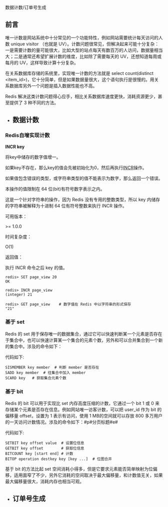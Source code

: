 数据计数/订单号生成

## 前言

唯一计数是网站系统中十分常见的一个功能特性，例如网站需要统计每天访问的人数 unique visitor ​（也就是 UV）。计数问题很常见，但解决起来可能十分复杂：一是需要计数的量可能很大，比如大型的站点每天有数百万的人访问，数据量相当大；二是通常还希望扩展计数的维度，比如除了需要每天的 UV，还想知道每周或每月的 UV，这样导致计算十分复杂。

在关系数据库存储的系统里，实现唯一计数的方法就是 select count(distinct <item_id>)，它十分简单，但是如果数据量很大，这个语句执行是很慢的。用关系数据库另外一个问题是插入数据性能也不高。

Redis 解决这类计数问题得心应手，相比关系数据库速度更快，消耗资源更少，甚至提供了 3 种不同的方法。

* ## 数据计数

### Redis自增实现计数

**INCR key**

将key中储存的数字值增一。

如果key不存在，那么key的值会先被初始化为0，然后再执行[INCR](http://doc.redisfans.com/string/incr.html#incr)操作。

如果值包含错误的类型，或字符串类型的值不能表示为数字，那么返回一个错误。

本操作的值限制在 64 位\(bit\)有符号数字表示之内。

这是一个针对字符串的操作，因为 Redis 没有专用的整数类型，所以 key 内储存的字符串被解释为十进制 64 位有符号整数来执行 INCR 操作。

可用版本：

&gt;= 1.0.0

时间复杂度：

O\(1\)

返回值：

执行 INCR 命令之后 key 的值。

```
redis> SET page_view 20
OK

redis> INCR page_view
(integer) 21

redis> GET page_view    # 数字值在 Redis 中以字符串的形式保存
"21"
```
### 基于 set

Redis 的 set 用于保存唯一的数据集合，通过它可以快速判断某一个元素是否存在于集合中，也可以快速计算某一个集合的元素个数，另外和可以合并集合到一个新的集合中。涉及的命令如下：

代码如下:
```
SISMEMBER key member  # 判断 member 是否存在
SADD key member  # 往集合中加入 member
SCARD key   # 获取集合元素个数 
```
### 基于 bit

Redis 的 bit 可以用于实现比 set 内存高度压缩的计数，它通过一个 bit 1 或 0 来存储某个元素是否存在信息。例如网站唯一访客计数，可以把 user_id 作为 bit 的偏移量 offset，设置为 1 表示有访问，使用 1 MB的空间就可以存放 800 多万用户的一天访问计数情况。涉及的命令如下：#p#分页标题#e#

代码如下:

```
SETBIT key offset value  # 设置位信息
GETBIT key offset        # 获取位信息
BITCOUNT key [start end] # 计数
BITOP operation destkey key [key ...]  # 位图合并 
```
 
基于 bit 的方法比起 set 空间消耗小得多，但是它要求元素能否简单映射为位偏移，适用面窄了不少，另外它消耗的空间取决于最大偏移量，和计数值无关，如果最大偏移量很大，消耗内存也相当可观。




* ## 订单号生成



